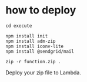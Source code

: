 # how to deploy

```
cd execute
```

```
npm install init
npm install adm-zip
npm install iconv-lite
npm install @sendgrid/mail
```

```
zip -r function.zip .
```

Deploy your zip file to Lambda.